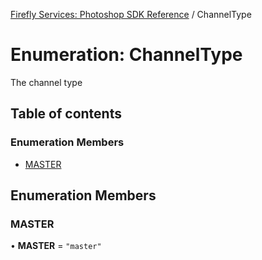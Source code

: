[Firefly Services: Photoshop SDK Reference](../index.md) / ChannelType

# Enumeration: ChannelType

The channel type

## Table of contents

### Enumeration Members

- [MASTER](ChannelType.md#master)

## Enumeration Members

### MASTER

• **MASTER** = ``"master"``
